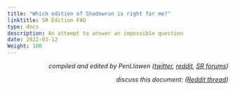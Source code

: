 ```yaml
---
title: "Which edition of Shadowrun is right for me?"
linktitle: SR Edition FAQ
type: docs
description: An attempt to answer an impossible question
date: 2022-03-12
Weight: 100
---
```



<p style="text-align: right">
<em>compiled and edited by PenLlawen (<a href="https://twitter.com/penllawen?lang=en">twitter</a>, <a href="https://www.reddit.com/user/penllawen">reddit</a>, <a href="https://forums.shadowruntabletop.com/index.php?action=profile;u=151584">SR forums</a>)</em></p>


<p style="text-align: right">
<em>discuss this document: (<a href="https://www.reddit.com/r/Shadowrun/comments/f89hka/which_edition_of_shadowrun_faq/">Reddit thread</a>)</em></p>


